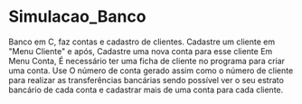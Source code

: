 # Simulacao_Banco
Banco em C, faz contas e cadastro de clientes.
Cadastre um cliente em "Menu Cliente" e após, Cadastre uma nova conta para esse cliente
Em Menu Conta, É necessário ter uma ficha de cliente no programa para criar uma conta.
Use O número de conta gerado assim como o número de cliente para realizar as transferências bancárias
sendo possível ver o seu estrato bancário de cada conta e cadastrar mais de uma conta para cada cliente.
